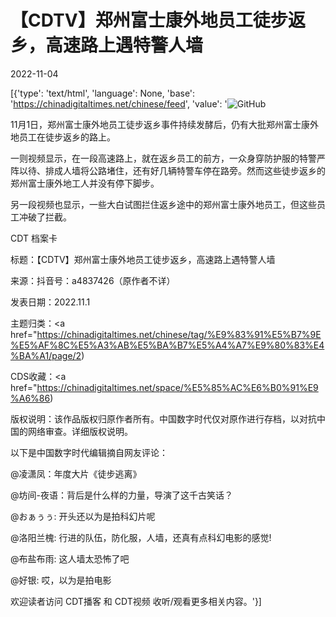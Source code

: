 # 【CDTV】郑州富士康外地员工徒步返乡，高速路上遇特警人墙

2022-11-04

[{'type': 'text/html', 'language': None, 'base': 'https://chinadigitaltimes.net/chinese/feed', 'value': '![GitHub](https://chinadigitaltimes.net/chinese/files/2022/11/大逃亡-768x431.png)

11月1日，郑州富士康外地员工徒步返乡事件持续发酵后，仍有大批郑州富士康外地员工在徒步返乡的路上。

一则视频显示，在一段高速路上，就在返乡员工的前方，一众身穿防护服的特警严阵以待、排成人墙将公路堵住，还有好几辆特警车停在路旁。然而这些徒步返乡的郑州富士康外地工人并没有停下脚步。

另一段视频也显示，一些大白试图拦住返乡途中的郑州富士康外地员工，但这些员工冲破了拦截。



CDT 档案卡

标题：【CDTV】郑州富士康外地员工徒步返乡，高速路上遇特警人墙

来源：抖音号：a4837426（原作者不详）

发表日期：2022.11.1

主题归类：<a href="https://chinadigitaltimes.net/chinese/tag/%E9%83%91%E5%B7%9E%E5%AF%8C%E5%A3%AB%E5%BA%B7%E5%A4%A7%E9%80%83%E4%BA%A1/page/2)

CDS收藏：<a href="https://chinadigitaltimes.net/space/%E5%85%AC%E6%B0%91%E9%A6%86)

版权说明：该作品版权归原作者所有。中国数字时代仅对原作进行存档，以对抗中国的网络审查。详细版权说明。





以下是中国数字时代编辑摘自网友评论：



@凌潇凤：年度大片《徒步逃离》

@坊间-夜语：背后是什么样的力量，导演了这千古笑话？

@おぁぅぅ: 开头还以为是拍科幻片呢

@洛阳兰槐: 行进的队伍，防化服，人墙，还真有点科幻电影的感觉!

@布盐布雨: 这人墙太恐怖了吧

@好银: 哎，以为是拍电影



欢迎读者访问 CDT播客 和 CDT视频 收听/观看更多相关内容。'}]